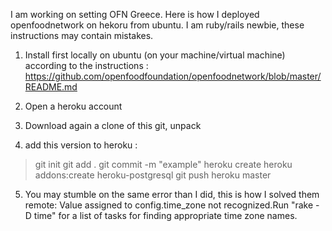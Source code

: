 I am working on setting OFN Greece. Here is how I deployed openfoodnetwork on hekoru from ubuntu. I am ruby/rails newbie, these instructions may contain mistakes.

1. Install first locally on ubuntu (on your machine/virtual machine) according to the instructions : https://github.com/openfoodfoundation/openfoodnetwork/blob/master/README.md 
2. Open a heroku account

3. Download again a clone of this git, unpack
4. add this version to heroku : 
> git init
> git add .
> git commit -m "example"
> heroku create
> heroku addons:create heroku-postgresql
> git push heroku master

5. You may stumble on the same error than I did, this is how I solved them
  remote: Value assigned to config.time_zone not recognized.Run "rake -D time" for a list of tasks for finding appropriate time zone names.
